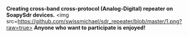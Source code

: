 <b>Creating cross-band cross-protocol (Analog-Digital) repeater on SoapySdr devices.</b>
<img src=https://github.com/swissmichael/sdr_repeater/blob/master/1.png?raw=true>
<b><b><b>Anyone who want to participate is enjoyed!</b></b></b>
